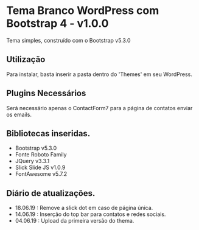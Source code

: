# Tema Branco WordPress com Bootstrap 4 - v1.0.0

Tema simples, construído com o Bootstrap v5.3.0

## Utilização

Para instalar, basta inserir a pasta dentro do 'Themes' em seu WordPress.

## Plugins Necessários

Será necessário apenas o ContactForm7 para a página de contatos enviar os emails.

## Bibliotecas inseridas.

- Bootstrap v5.3.0
- Fonte Roboto Family
- JQuery v3.3.1
- Slick Slide JS v1.0.9
- FontAwesome v5.7.2

## Diário de atualizações.

- 18.06.19 : Remove a slick dot em caso de página única.
- 14.06.19 : Inserção do top bar para contatos e redes sociais.
- 04.06.19 : Upload da primeira versão do thema.